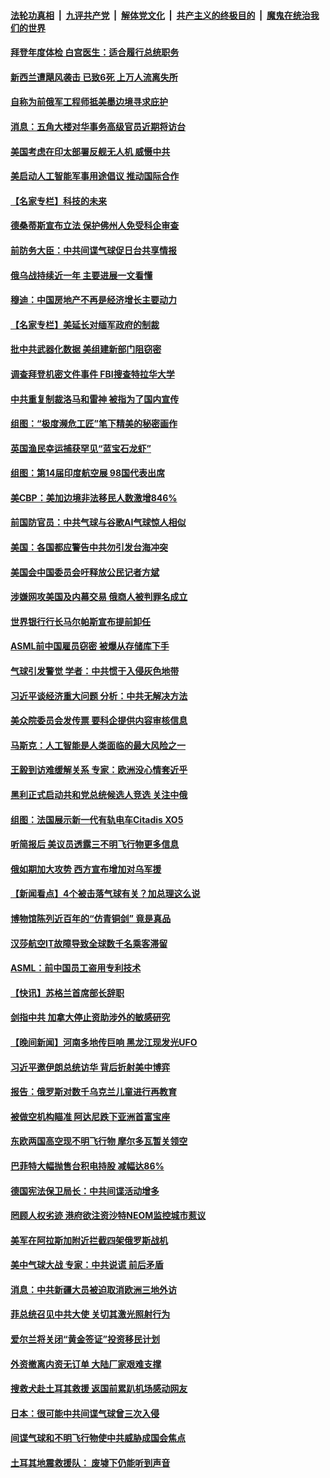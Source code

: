 ####  [法轮功真相](../../../../basic/blob/master/README.md?t=02171612) &nbsp;|&nbsp; [九评共产党](../../../../9ping.md/blob/master/README.md?t=02171612) &nbsp;|&nbsp; [解体党文化](../../../../jtdwh.md/blob/master/README.md?t=02171612)  &nbsp;|&nbsp; [共产主义的终极目的](../../../../gczydzjmd.md/blob/master/README.md?t=02171612) &nbsp;|&nbsp; [魔鬼在统治我们的世界](../../../../mgztzwmdsj.md/blob/master/README.md?t=02171612) 

#### [拜登年度体检 白宫医生：适合履行总统职务](../pages/nsc418/n13931622.md?t=02171612) 

#### [新西兰遭飓风袭击 已致6死 上万人流离失所](../pages/nsc418/n13931528.md?t=02171612) 

#### [自称为前俄军工程师抵美墨边境寻求庇护](../pages/nsc418/n13931261.md?t=02171612) 

#### [消息：五角大楼对华事务高级官员近期将访台](../pages/nsc418/n13931512.md?t=02171612) 

#### [美国考虑在印太部署反舰无人机 威慑中共](../pages/nsc418/n13931458.md?t=02171612) 

#### [美启动人工智能军事用途倡议 推动国际合作](../pages/nsc418/n13931429.md?t=02171612) 

#### [【名家专栏】科技的未来](../pages/nsc418/n13918707.md?t=02171612) 

#### [德桑蒂斯宣布立法 保护佛州人免受科企审查](../pages/nsc418/n13931390.md?t=02171612) 

#### [前防务大臣：中共间谍气球促日台共享情报](../pages/nsc418/n13931413.md?t=02171612) 

#### [俄乌战持续近一年 主要进展一文看懂](../pages/nsc418/n13931340.md?t=02171612) 

#### [穆迪：中国房地产不再是经济增长主要动力](../pages/nsc418/n13931057.md?t=02171612) 

#### [【名家专栏】美延长对缅军政府的制裁](../pages/nsc418/n13930477.md?t=02171612) 

#### [批中共武器化数据 美组建新部门阻窃密](../pages/nsc418/n13931394.md?t=02171612) 

#### [调查拜登机密文件事件 FBI搜查特拉华大学](../pages/nsc418/n13931361.md?t=02171612) 

#### [中共重复制裁洛马和雷神 被指为了国内宣传](../pages/nsc418/n13931243.md?t=02171612) 

#### [组图：“极度濒危工匠”笔下精美的秘密画作](../pages/nsc418/n13930978.md?t=02171612) 

#### [英国渔民幸运捕获罕见“蓝宝石龙虾”](../pages/nsc418/n13930958.md?t=02171612) 

#### [组图：第14届印度航空展 98国代表出席](../pages/nsc418/n13931188.md?t=02171612) 

#### [美CBP：美加边境非法移民人数激增846%](../pages/nsc418/n13931020.md?t=02171612) 


#### [前国防官员：中共气球与谷歌AI气球惊人相似](../pages/nsc418/n13930833.md?t=02171612) 

#### [美国：各国都应警告中共勿引发台海冲突](../pages/nsc418/n13930987.md?t=02171612) 

#### [美国会中国委员会吁释放公民记者方斌](../pages/nsc418/n13930920.md?t=02171612) 

#### [涉嫌网攻美国及内幕交易 俄商人被判罪名成立](../pages/nsc418/n13930711.md?t=02171612) 

#### [世界银行行长马尔帕斯宣布提前卸任](../pages/nsc418/n13930635.md?t=02171612) 

#### [ASML前中国雇员窃密 被爆从存储库下手](../pages/nsc418/n13930758.md?t=02171612) 

#### [气球引发警觉 学者：中共惯于入侵灰色地带](../pages/nsc418/n13930514.md?t=02171612) 

#### [习近平谈经济重大问题 分析：中共无解决方法](../pages/nsc418/n13930312.md?t=02171612) 

#### [美众院委员会发传票 要科企提供内容审核信息](../pages/nsc418/n13930600.md?t=02171612) 

#### [马斯克：人工智能是人类面临的最大风险之一](../pages/nsc418/n13930566.md?t=02171612) 

#### [王毅到访难缓解关系 专家：欧洲没心情套近乎](../pages/nsc418/n13930533.md?t=02171612) 

#### [黑利正式启动共和党总统候选人竞选 关注中俄](../pages/nsc418/n13930536.md?t=02171612) 

#### [组图：法国展示新一代有轨电车Citadis XO5](../pages/nsc418/n13930392.md?t=02171612) 

#### [听简报后 美议员透露三不明飞行物更多信息](../pages/nsc418/n13930580.md?t=02171612) 

#### [俄如期加大攻势 西方宣布增加对乌军援](../pages/nsc418/n13930529.md?t=02171612) 

#### [【新闻看点】4个被击落气球有关？加总理这么说](../pages/nsc418/n13930143.md?t=02171612) 

#### [博物馆陈列近百年的“仿青铜剑” 竟是真品](../pages/nsc418/n13930182.md?t=02171612) 

#### [汉莎航空IT故障导致全球数千名乘客滞留](../pages/nsc418/n13930513.md?t=02171612) 

#### [ASML：前中国员工盗用专利技术](../pages/nsc418/n13930459.md?t=02171612) 

#### [【快讯】苏格兰首席部长辞职](../pages/nsc418/n13930383.md?t=02171612) 

#### [剑指中共 加拿大停止资助涉外的敏感研究](../pages/nsc418/n13930217.md?t=02171612) 

#### [【晚间新闻】河南多地传巨响 黑龙江现发光UFO](../pages/nsc418/n13930289.md?t=02171612) 


#### [习近平邀伊朗总统访华 背后折射美中博弈](../pages/nsc418/n13929854.md?t=02171612) 

#### [报告：俄罗斯对数千乌克兰儿童进行再教育](../pages/nsc418/n13930043.md?t=02171612) 

#### [被做空机构瞄准 阿达尼跌下亚洲首富宝座](../pages/nsc418/n13929780.md?t=02171612) 

#### [东欧两国高空现不明飞行物 摩尔多瓦暂关领空](../pages/nsc418/n13929960.md?t=02171612) 

#### [巴菲特大幅抛售台积电持股 减幅达86%](../pages/nsc418/n13929944.md?t=02171612) 

#### [德国宪法保卫局长：中共间谍活动增多](../pages/nsc418/n13929946.md?t=02171612) 

#### [罔顾人权劣迹 港府欲注资沙特NEOM监控城市惹议](../pages/nsc418/n13929131.md?t=02171612) 

#### [美军在阿拉斯加附近拦截四架俄罗斯战机](../pages/nsc418/n13929838.md?t=02171612) 

#### [美中气球大战 专家：中共说谎 前后矛盾](../pages/nsc418/n13929783.md?t=02171612) 

#### [消息：中共新疆大员被迫取消欧洲三地外访](../pages/nsc418/n13929801.md?t=02171612) 

#### [菲总统召见中共大使 关切其激光照射行为](../pages/nsc418/n13929756.md?t=02171612) 

#### [爱尔兰将关闭“黄金签证”投资移民计划](../pages/nsc418/n13929757.md?t=02171612) 

#### [外资撤离内资无订单 大陆厂家艰难支撑](../pages/nsc418/n13929696.md?t=02171612) 

#### [搜救犬赴土耳其救援 返国前累趴机场感动网友](../pages/nsc418/n13929456.md?t=02171612) 

#### [日本：很可能中共间谍气球曾三次入侵](../pages/nsc418/n13929753.md?t=02171612) 

#### [间谍气球和不明飞行物使中共威胁成国会焦点](../pages/nsc418/n13929720.md?t=02171612) 

#### [土耳其地震救援队： 废墟下仍能听到声音](../pages/nsc418/n13929721.md?t=02171612) 

